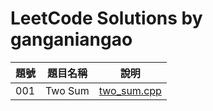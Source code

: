 # LeetCode Solutions by ganganiangao

| 題號 | 題目名稱             | 說明 |
|------|----------------------|------|
| 001  | Two Sum              | [two_sum.cpp](two_sum.cpp) |

